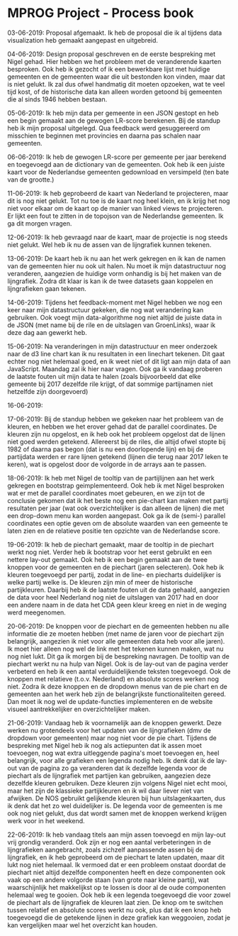 # MPROG Project - Process book

03-06-2019: Proposal afgemaakt. Ik heb de proposal die ik al tijdens data visualization heb gemaakt aangepast en uitgebreid.

04-06-2019: Design proposal geschreven en de eerste bespreking met Nigel gehad. Hier hebben we het probleem met de veranderende kaarten besproken. Ook heb ik gezocht of ik een bewerkbare lijst met huidige gemeenten en de gemeenten waar die uit bestonden kon vinden, maar dat is niet gelukt. Ik zal dus ofwel handmatig dit moeten opzoeken, wat te veel tijd kost, of de historische data kan alleen worden getoond bij gemeenten die al sinds 1946 hebben bestaan.

05-06-2019: Ik heb mijn data per gemeente in een JSON gestopt en heb een begin gemaakt aan de gewogen LR-score berekenen. Bij de standup heb ik mijn proposal uitgelegd. Qua feedback werd gesuggereerd om misschien te beginnen met provincies en daarna pas schalen naar gemeenten.

06-06-2019: Ik heb de gewogen LR-score per gemeente per jaar berekend en toegevoegd aan de dictionary van de gemeenten. Ook heb ik een juiste kaart voor de Nederlandse gemeenten gedownload en versimpeld (ten bate van de grootte.)

11-06-2019: Ik heb geprobeerd de kaart van Nederland te projecteren, maar dit is nog niet gelukt. Tot nu toe is de kaart nog heel klein, en ik krijg het nog niet voor elkaar om de kaart op de manier van linked views te projecteren. Er lijkt een fout te zitten in de topojson van de Nederlandse gemeenten. Ik ga dit morgen vragen.

12-06-2019: Ik heb gevraagd naar de kaart, maar de projectie is nog steeds niet gelukt. Wel heb ik nu de assen van de lijngrafiek kunnen tekenen.

13-06-2019: De kaart heb ik nu aan het werk gekregen en ik kan de namen van de gemeenten hier nu ook uit halen. Nu moet ik mijn datastructuur nog veranderen, aangezien de huidige vorm onhandig is bij het maken van de lijngrafiek. Zodra dit klaar is kan ik de twee datasets gaan koppelen en lijngrafieken gaan tekenen.

14-06-2019: Tijdens het feedback-moment met Nigel hebben we nog een keer naar mijn datastructuur gekeken, die nog wat verandering kan gebruiken. Ook voegt mijn data-algorithme nog niet altijd de juiste data in de JSON (met name bij de rile en de uitslagen van GroenLinks), waar ik deze dag aan gewerkt heb.

15-06-2019: Na veranderingen in mijn datastructuur en meer onderzoek naar de d3 line chart kan ik nu resultaten in een linechart tekenen. Dit gaat echter nog niet helemaal goed, en ik weet niet of dit ligt aan mijn data of aan JavaScript. Maandag zal ik hier naar vragen.
Ook ga ik vandaag proberen de laatste fouten uit mijn data te halen (zoals bijvoorbeeld dat elke gemeente bij 2017 dezelfde rile krijgt, of dat sommige partijnamen niet hetzelfde zijn doorgevoerd)

16-06-2019:

17-06-2019: Bij de standup hebben we gekeken naar het probleem van de kleuren, en hebben we het erover gehad dat de parallel coordinates. De kleuren zijn nu opgelost, en ik heb ook het probleem opgelost dat de lijnen niet goed werden getekend. Allereerst bij de riles, die altijd ofwel stopte bij 1982 of daarna pas begon (dat is nu een doorlopende lijn) en bij de partijdata werden er rare lijnen getekend (lijnen die terug naar 2017 leken te keren), wat is opgelost door de volgorde in de arrays aan te passen.

18-06-2019: Ik heb met Nigel de tooltip van de partijlijnen aan het werk gekregen en bootstrap geimplementeerd. Ook heb ik met Nigel besproken wat er met de parallel coordinates moet gebeuren, en we zijn tot de conclusie gekomen dat ik het beste nog een pie-chart kan maken met partij resultaten per jaar (wat ook overzichtelijker is dan alleen de lijnen) die met een drop-down menu kan worden aangepast. Ook ga ik de (semi-) parallel coordinates een optie geven om de absolute waarden van een gemeente te laten zien en de relatieve positie ten opzichte van de Nederlandse score.

19-06-2019: Ik heb de piechart gemaakt, maar de tooltip in de piechart werkt nog niet. Verder heb ik bootstrap voor het eerst gebruikt en een nettere lay-out gemaakt. Ook heb ik een begin gemaakt aan de twee knoppen voor de gemeenten en de piechart (jaren selecteren). Ook heb ik kleuren toegevoegd per partij, zodat in de line- en piecharts duidelijker is welke partij welke is. De kleuren zijn min of meer de historische partijkleuren. Daarbij heb ik de laatste fouten uit de data gehaald, aangezien de data voor heel Nederland nog niet de uitslagen van 2017 had en door een andere naam in de data het CDA geen kleur kreeg en niet in de weging werd meegenomen.

20-06-2019: De knoppen voor de piechart en de gemeenten hebben nu alle informatie die ze moeten hebben (met name de jaren voor de piechart zijn belangrijk, aangezien ik niet voor alle gemeenten data heb voor alle jaren). Ik moet hier alleen nog wel de link met het tekenen kunnen maken, wat nu nog niet lukt. Dit ga ik morgen bij de bespreking navragen. De tooltip van de piechart werkt nu na hulp van Nigel. Ook is de lay-out van de pagina verder verbeterd en heb ik een aantal verduidelijkende teksten toegevoegd. Ook de knoppen met relatieve (t.o.v. Nederland) en absolute scores werken nog niet. Zodra ik deze knoppen en de dropdown menus van de pie chart en de gemeenten aan het werk heb zijn de belangrijkste functionaliteiten gereed. Dan moet ik nog wel de update-functies implementeren en de website visueel aantrekkelijker en overzichtelijker maken.

21-06-2019: Vandaag heb ik voornamelijk aan de knoppen gewerkt. Deze werken nu grotendeels voor het updaten van de lijngrafieken (dmv de dropdown voor gemeenten) maar nog niet voor de pie chart. Tijdens de bespreking met Nigel heb ik nog als actiepunten dat ik assen moet toevoegen, nog wat extra uitleggende pagina's moet toevoegen en, heel belangrijk, voor alle grafieken een legenda nodig heb. Ik denk dat ik de lay-out van de pagina zo ga veranderen dat ik dezelfde legenda voor de piechart als de lijngrafiek met partijen kan gebruiken, aangezien deze dezelfde kleuren gebruiken. Deze kleuren zijn volgens Nigel niet echt mooi, maar het zijn de klassieke partijkleuren en ik wil daar liever niet van afwijken. De NOS gebruikt gelijkende kleuren bij hun uitslagenkaarten, dus ik denk dat het zo wel duidelijker is. De legenda voor de gemeenten is me ook nog niet gelukt, dus dat wordt samen met de knoppen werkend krijgen werk voor in het weekend.

22-06-2019: Ik heb vandaag titels aan mijn assen toevoegd en mijn lay-out vrij grondig veranderd. Ook zijn er nog een aantal verbeteringen in de lijngrafieken aangebracht, zoals zichzelf aanpassende assen bij de lijngrafiek, en ik heb geprobeerd om de piechart te laten updaten, maar dit lukt nog niet helemaal. Ik vermoed dat er een probleem onstaat doordat de piechart niet altijd dezelfde componenten heeft en deze componenten ook vaak op een andere volgorde staan (van grote naar kleine partij), wat waarschijnlijk het makkelijkst op te lossen is door al de oude componenten helemaal weg te gooien. Ook heb ik een legenda toegevoegd die voor zowel de piechart als de lijngrafiek de kleuren laat zien. De knop om te switchen tussen relatief en absolute scores werkt nu ook, plus dat ik een knop heb toegevoegd die de getekende lijnen in deze grafiek kan weggooien, zodat je kan vergelijken maar wel het overzicht kan houden.
